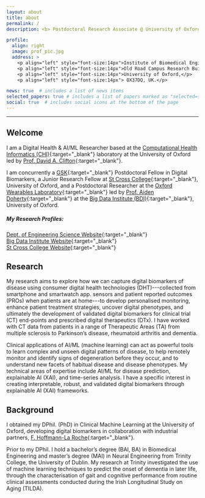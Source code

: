 ```yaml
---
layout: about
title: about
permalink: /
description: <b> Postdoctoral Research Associate @ University of Oxford | GSK Postdoctoral Fellow </b><br> D.Phil. in Clinical Machine Learning from the University of Oxford.

profile:
  align: right
  image: prof_pic.jpg
  address: >
    <p align="left" style="font-size:14px">Institute of Biomedical Engineering (IBME),</p>
    <p align="left" style="font-size:14px">Old Road Campus Research Building (ORCRB),</p>
    <p align="left" style="font-size:14px">University of Oxford,</p>
    <p align="left" style="font-size:14px"> OX37DQ, UK.</p>

news: true  # includes a list of news items
selected_papers: true # includes a list of papers marked as "selected={true}"
social: true  # includes social icons at the bottom of the page
---
```


*** 

## Welcome 
I am a Digital Health & AI/ML Researcher based at the [Computational Health Informatics (CHI)](https://eng.ox.ac.uk/chi/){:target="\_blank"} laboratory at the University of Oxford led by [Prof. David A. Clifton](https://eng.ox.ac.uk/chi/team/){:target="\_blank"}. 

I am concurrently a [GSK](https://www.gsk.com/en-gb/){:target="\_blank"} Postdoctoral Fellow in Digital Biomarkers, a Junior Research Fellow at [St Cross College](https://www.stx.ox.ac.uk/people/dr-andrew-creagh){:target="\_blank"}, University of Oxford, and a Postdoctoral Researcher at the [Oxford Wearables Laboratory](https://www.bdi.ox.ac.uk/research/wearables-group){:target="\_blank"} led by [Prof. Aiden Doherty](https://www.bdi.ox.ac.uk/Team/aiden-doherty){:target="\_blank"} at the [Big Data Institute (BDI)](https://www.bdi.ox.ac.uk/){:target="\_blank"}, University of Oxford. <br> 

##### My Research Profiles:
[Dept. of Engineering Science Website](https://eng.ox.ac.uk/people/andrew-creagh/){:target="\_blank"} <br>
[Big Data Institute Website](https://www.bdi.ox.ac.uk/Team/andrew-creagh){:target="\_blank"} <br>
[St Cross College Website](https://www.stx.ox.ac.uk/people/dr-andrew-creagh){:target="\_blank"}<br>

## Research 
My research aims to explore how we can capture digital biomarkers of disease using consumer digital health technologies (DHT)---collected from smartphone and smartwatch app. sensors and patient reported outcomes (PROs) when patients are at home---to develop personalised monitoring, enhance patient treatment strategies, uncover digital phenotypes, and ultimately the development of validated digital biomarkers for clinical trial (CT) end-points and prescribed digital therapeutics (DTx). I have worked with CT data from patients in a range of Therapeutic Areas (TA) from multiple sclerosis to Parkinson’s disease, rheumatoid arthritis and dementia.

Clinical applications of AI/ML (machine learning) can act as powerful tools to learn complex and unseen digital patterns of disease, to help remotely monitor and identify signs of degeneration before they occur, and to understand new facets of habitual disease and disease phenotypes. My technical areas of expertise include AI/ML for disease prediction, explainable AI (XAI), and time-series analysis. I have a specific interest in creating interpretable, robust, and validated digital biomarkers through explainable AI (XAI) frameworks. 

## Background 
I obtained my DPhil. (PhD) in Clinical Machine Learning at the University of Oxford, developing digital biomarkers in collaboration with industrial partners, [F. Hoffmann-La Roche](https://www.roche.com/about/priorities/personalised_healthcare/digital-biomarkers.htm){:target="\_blank"}. 

Prior to my DPhil. I hold a bachelor’s degree (BAI, BA) in Biomedical Engineering and master’s degree (MAI) in Neural Engineering from Trinity College, the University of Dublin. My research at Trinity investigated the use of machine learning techniques to predict the onset of dementia in later life, through the characterisation of gait and cognitive performance from routine clinical assessments conducted during the Irish Longitudinal Study on Aging (TILDA). 
